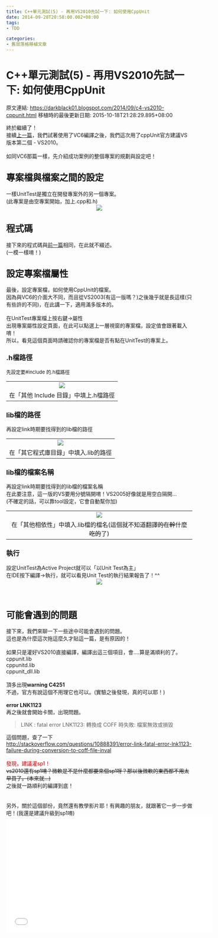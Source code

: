```yaml
---
title: C++單元測試(5) - 再用VS2010先試一下: 如何使用CppUnit
date: 2014-09-28T20:58:00.002+08:00
tags: 
- TDD

categories:
- 舊部落格移植文章
---
```


# C++單元測試(5) - 再用VS2010先試一下: 如何使用CppUnit

原文連結: https://darkblack01.blogspot.com/2014/09/c4-vs2010-cppunit.html
移植時的最後更新日期: 2015-10-18T21:28:29.895+08:00

終於繼續了！<br />接續<a href="http://darkblack01.blogspot.tw/2014/08/c2-cppunit.html" target="_blank">上一篇</a>，我們試著使用了VC6編譯之後，我們這次用了cppUnit官方建議VS版本第二個 - VS2010。<br /><br />如同VC6那篇一樣，先介紹成功案例的整個專案的規劃與設定吧！<br /><h2><span style="font-size: x-large;">專案檔與檔案之間的設定</span></h2>一樣UnitTest是獨立在開發專案外的另一個專案。<br />(此專案是由空專案開始，加上.cpp和.h)<br /><div class="separator" style="clear: both; text-align: center;"><a href="http://3.bp.blogspot.com/-SfEZ0-0odbk/VCgDnTpuyUI/AAAAAAAAHes/tPZmJyU-jFA/s1600/proj.png" imageanchor="1" style="margin-left: 1em; margin-right: 1em;"><img border="0" src="http://3.bp.blogspot.com/-SfEZ0-0odbk/VCgDnTpuyUI/AAAAAAAAHes/tPZmJyU-jFA/s1600/proj.png" /></a></div><h2><span style="font-size: x-large;">程式碼</span></h2>接下來的程式碼與<a href="http://darkblack01.blogspot.tw/search/label/TDD">前一篇</a>相同，在此就不綴述。<br />(一模一樣唷！)<br /><h2><span style="font-size: x-large;">設定專案檔屬性</span></h2>最後，設定專案檔，如何使用CppUnit的檔案。<br />因為與VC6的介面大不同，而且從VS2003(有這一版嗎？)之後幾乎就是長這樣(只有些許的不同)，在此講一下，適用滿多版本的。<br /><br />在UnitTest專案檔上按右鍵→屬性<br />出現專案屬性設定頁面，在此可以點選上一層視窗的專案檔，設定值會跟著載入唷！<br />所以，看見這個頁面時請確認你的專案檔是否有點在UnitTest的專案上。<br /><h3><span style="font-size: large;">.h檔路徑</span></h3><span style="font-size: small;">先設定要#include 的.h檔路徑</span><br /><table align="center" cellpadding="0" cellspacing="0" class="tr-caption-container" style="margin-left: auto; margin-right: auto; text-align: center;"><tbody><tr><td style="text-align: center;"><a href="http://3.bp.blogspot.com/-hsiH7hDboyY/VCgDnWEK-nI/AAAAAAAAHek/OrVUyhCAS7A/s1600/cppunti_vs2010_include_file.png" imageanchor="1" style="margin-left: auto; margin-right: auto;"><img border="0" src="http://3.bp.blogspot.com/-hsiH7hDboyY/VCgDnWEK-nI/AAAAAAAAHek/OrVUyhCAS7A/s1600/cppunti_vs2010_include_file.png" /></a></td></tr><tr><td class="tr-caption" style="text-align: center;">在「其他 Include 目錄」中填上.h檔路徑</td></tr></tbody></table><h3><span style="font-size: large;">lib檔的路徑</span></h3>再設定link時期要找得到的lib檔的路徑<br /><table align="center" cellpadding="0" cellspacing="0" class="tr-caption-container" style="margin-left: auto; margin-right: auto; text-align: center;"><tbody><tr><td style="text-align: center;"><a href="http://2.bp.blogspot.com/-JaLsv6LTgXA/VCgDmffE3qI/AAAAAAAAHeY/Ysjj4jjz0es/s1600/cppunit_vs2010_linkfile_path.png" imageanchor="1" style="margin-left: auto; margin-right: auto;"><img border="0" src="http://2.bp.blogspot.com/-JaLsv6LTgXA/VCgDmffE3qI/AAAAAAAAHeY/Ysjj4jjz0es/s1600/cppunit_vs2010_linkfile_path.png" /></a></td></tr><tr><td class="tr-caption" style="text-align: center;">在「其它程式庫目錄」中填入.lib的路徑</td></tr></tbody></table><h3><span style="font-size: large;">lib檔的檔案名稱</span></h3>再設定link時期要找得到的lib檔的檔案名稱<br />在此要注意，這一版的VS要用分號隔開唷！VS2005好像就是用空白隔開...<br />(不確定的話，可以靠tool設定，它會自動幫你加)<br /><table align="center" cellpadding="0" cellspacing="0" class="tr-caption-container" style="margin-left: auto; margin-right: auto; text-align: center;"><tbody><tr><td style="text-align: center;"><a href="http://4.bp.blogspot.com/-s7jpR_AhlBs/VCgDmV7juBI/AAAAAAAAHeQ/msTvKFtLY4g/s1600/cppunit_vs2010_linkfile_files.png" imageanchor="1" style="margin-left: auto; margin-right: auto;"><img border="0" src="http://4.bp.blogspot.com/-s7jpR_AhlBs/VCgDmV7juBI/AAAAAAAAHeQ/msTvKFtLY4g/s1600/cppunit_vs2010_linkfile_files.png" /></a></td></tr><tr><td class="tr-caption" style="text-align: center;">在「其他相依性」中填入.lib檔的檔名(這個就不知道翻譯<strike>的在幹</strike>什麼<strike>吃的</strike>了)</td></tr></tbody></table><h3><span style="font-size: large;">執行</span></h3>設定UnitTest為Active Project就可以「以Unit Test為主」<br />在IDE按下編譯→執行，就可以看見Unit Test的執行結果報告了！^^<br /><div class="separator" style="clear: both; text-align: center;"><a href="http://1.bp.blogspot.com/-BEcxB7Znd5c/VCgDmfTd9WI/AAAAAAAAHeU/O_4PuMfy_NM/s1600/cppunit_vs2010_run.png" imageanchor="1" style="margin-left: 1em; margin-right: 1em;"><img border="0" src="http://1.bp.blogspot.com/-BEcxB7Znd5c/VCgDmfTd9WI/AAAAAAAAHeU/O_4PuMfy_NM/s1600/cppunit_vs2010_run.png" /></a></div><br /><br /><h2><span style="font-size: x-large;">可能會遇到的問題</span></h2>接下來，我們來聊一下一些途中可能會遇到的問題。<br />這也是為什麼這次拖這麼久才貼這一篇，是有原因的！<br /><br />如果只是灌好VS2010直接編譯，編譯出這三個項目，會....算是滿順利的了。<br />cppunit.lib<br />cppunitd.lib<br />cppunit_dll.lib<br /><br />頂多出現<b>warning C4251</b><br />不過，官方有說這個不用理它也可以。(實驗之後發現，真的可以耶！)<br /><br /><b>error LNK1123</b><br />再之後就會開始卡關，出現問題。<br /><blockquote class="tr_bq">LINK : fatal error LNK1123: 轉換成 COFF 時失敗: 檔案無效或損毀</blockquote>這個問題，查了一下<br /><a href="http://stackoverflow.com/questions/10888391/error-link-fatal-error-lnk1123-failure-during-conversion-to-coff-file-inval" target="_blank">http://stackoverflow.com/questions/10888391/error-link-fatal-error-lnk1123-failure-during-conversion-to-coff-file-inval</a><br /><br /><span style="color: #cc0000;">發現，建議灌sp1！</span><br /><strike>vs2010還有sp1唷？微軟是不是什麼都要來個sp1呀？那以後微軟的東西都不用太早買了。(本來就...)</strike><br />之後就一路順利的編譯到底！<br /><br /><br />另外，關於這個部份，竟然還有教學影片耶！有興趣的朋友，就跟著它一步一步做吧！(我還是建議升級到sp1唷)<br /><iframe allowfullscreen="" frameborder="0" height="315" src="//www.youtube.com/embed/C4k4hxAjp54" width="560"></iframe>
